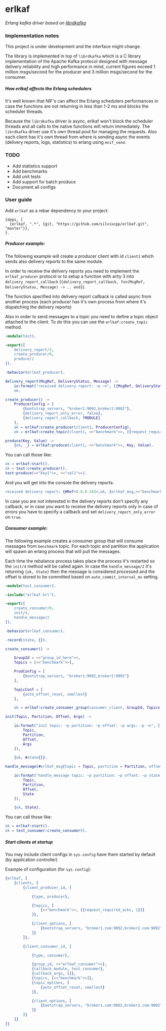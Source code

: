 # erlkaf

*Erlang kafka driver based on [librdkafka][1]*

### Implementation notes

This project is under development and the interface might change.

The library is implemented in top of `librdkafka` which is a C library implementation of the Apache Kafka protocol 
designed with message delivery reliability and high performance in mind, current figures exceed 1 million msgs/second 
for the producer and 3 million msgs/second for the consumer. 

##### How erlkaf affects the Erlang schedulers

It's well known that NIF's can affect the Erlang schedulers performances in case the functions are not returning in less
than 1-2 ms and blocks the scheduler threads.

Because the `librdkafka` driver is async, erlkaf won't block the scheduler threads and all calls to the native functions 
will return immediately. The `librdkafka` driver use it's own thread pool for managing the requests. Also each client 
has it's own thread from where is sending async the events (delivery reports, logs, statistics) to erlang 
using `enif_send`.

### TODO

- Add statistics support   
- Add benchmarks
- Add unit tests
- Add support for batch produce
- Document all configs

### User guide

Add `erlkaf` as a rebar dependency to your project:

```
{deps, [
  {erlkaf, ".*", {git, "https://github.com/silviucpp/erlkaf.git", "master"}},
}.
```

##### Producer example:

The following example will create a producer client with id `client1` which sends also delivery reports to the same module.

In order to receive the delivery reports you need to implement the `erlkaf_producer` protocol or to setup a function with
arity 3 into `delivery_report_callback` (`{delivery_report_callback, fun(MsgRef, DeliveryStatus, Message) -> .. end}`).

The function specified into delivery report callback is called async from another process (each producer has it's own process
from where it's dispatching the delivery reports)

Also in order to send messages to a topic you need to define a topic object attached to the client. To do this you can use the 
`erlkaf:create_topic` method.

```erlang
-module(test).

-export([
    delivery_report/3,
    create_producer/0,
    produce/2
]).

-behavior(erlkaf_producer).

delivery_report(MsgRef, DeliveryStatus, Message) ->
    io:format("received delivery report: ~p ~n", [{MsgRef, DeliveryStatus, Message}]),
    ok.

create_producer() ->
    ProducerConfig = [
        {bootstrap_servers, "broker1:9092,broker2:9092"},
        {delivery_report_only_error, false},
        {delivery_report_callback, ?MODULE}
    ],
    ok = erlkaf:create_producer(client1, ProducerConfig),
    ok = erlkaf:create_topic(client1, <<"benchmark">>, [{request_required_acks, 1}]).

produce(Key, Value) ->
    {ok, _} = erlkaf:produce(client1, <<"benchmark">>, Key, Value).
``` 

You can call those like:

```erlang
ok = erlkaf:start().
ok = test:create_producer().
test:produce(<<"key1">>, <<"val1">>).
```

And you will get into the console the delivery reports:
 
```erlang   
received delivery report: {#Ref<0.0.8.243>,ok, {erlkaf_msg,<<"benchmark">>,4,6172,<<"key1">>,<<"val1">>}} 
```    

In case you are not interested in the delivery reports don't specify any callback, or in case you want to receive the 
delivery reports only in case of errors you have to specify a callback and set `delivery_report_only_error` on `true`.

##### Consumer example:

The following example creates a consumer group that will consume messages from `benchmark` topic. For each topic and partition
the application will spawn an erlang process that will pull the messages. 

Each time the rebalance process takes place the process it's restarted so the `init/4` method will be called again. In case the
`handle_message/2` it's returning `{ok, State}` then the message is considered processed and the offset is stored to be committed
based on `auto_commit_interval_ms` setting.

```erlang
-module(test_consumer).

-include("erlkaf.hrl").

-export([
    create_consumer/0,
    init/4,
    handle_message/2
]).

-behavior(erlkaf_consumer).

-record(state, {}).

create_consumer() ->

    GroupId = <<"group_id_here">>,
    Topics = [<<"benchmark">>],

    ProdConfig = [
        {bootstrap_servers, "broker1:9092,broker2:9092"}
    ],

    TopicConf = [
        {auto_offset_reset, smallest}
    ],

    ok = erlkaf:create_consumer_group(consumer_client, GroupId, Topics, ProdConfig, TopicConf, ?MODULE, []).

init(Topic, Partition, Offset, Args) ->

    io:format("init topic: ~p partition: ~p offset: ~p args: ~p ~n", [
        Topic, 
        Partition, 
        Offset, 
        Args
    ]),

    {ok, #state{}}.

handle_message(#erlkaf_msg{topic = Topic, partition = Partition, offset = Offset}, State) ->

    io:format("handle_message topic: ~p partition: ~p offset: ~p state: ~p ~n", [
        Topic, 
        Partition, 
        Offset, 
        State
    ]),

    {ok, State}.
```

You can call those like:

```erlang
ok = erlkaf:start().
ok = test_consumer:create_consumer().
```

##### Start clients at startup

You may include client configs in `sys.config` have them started by default (by application controller)

Example of configuration (for `sys.config`):

```erlang
{erlkaf, [
    {clients, [
        {client_producer_id, [

            {type, producer},

            {topics, [
                {<<"benchmark">>, [{request_required_acks, 1}]}
            ]},

            {client_options, [
                {bootstrap_servers, "broker1.com:9092,broker2.com:9092"}
            ]}
        ]},

        {client_consumer_id, [

            {type, consumer},

            {group_id, <<"erlkaf_consumer">>},
            {callback_module, test_consumer},
            {callback_args, []},
            {topics, [<<"benchmark">>]},
            {topic_options, [
                {auto_offset_reset, smallest}
            ]},

            {client_options, [
                {bootstrap_servers, "broker1.com:9092,broker2.com:9092"}
            ]}
        ]}
    ]}
]}
```

[1]:https://github.com/edenhill/librdkafka
